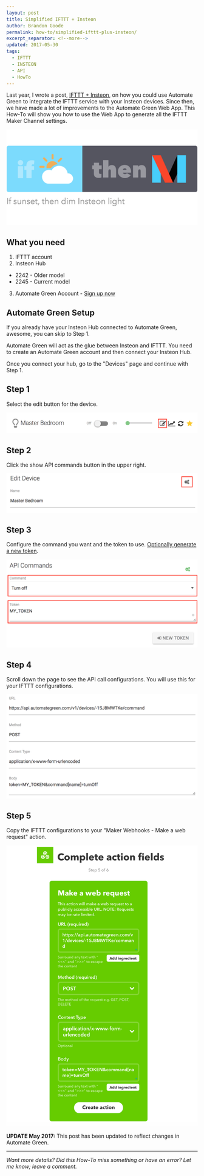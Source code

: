 ```yaml
---
layout: post
title: Simplified IFTTT + Insteon
author: Brandon Goode
permalink: how-to/simplified-ifttt-plus-insteon/
excerpt_separator: <!--more-->
updated: 2017-05-30
tags:
  - IFTTT
  - INSTEON
  - API
  - HowTo
---
```


Last year, I wrote a post, [IFTTT + Insteon](/post/ifttt-plus-insteon/), on how you could use Automate Green to integrate the IFTTT service with your Insteon devices.  Since then, we have made a lot of improvements to the Automate Green Web App.  This How-To will show you how to use the Web App to generate all the IFTTT Maker Channel settings.

![If sunset then dim Insteon light](/assets/posts/ifttt-plus-insteon.png)

<!--more-->

## What you need
1. IFTTT account
2. Insteon Hub
  * 2242 - Older model
  * 2245 - Current model
3. Automate Green Account - [Sign up now](https://app.automategreen.com/signup)

## Automate Green Setup

If you already have your Insteon Hub connected to Automate Green, awesome, you can skip to Step 1.

Automate Green will act as the glue between Insteon and IFTTT.  You need to create an Automate Green account and then connect your Insteon Hub.

Once you connect your hub, go to the "Devices" page and continue with Step 1.

## Step 1

Select the edit button for the device.

![Action Button](/assets/posts/select-edit.png)

## Step 2

Click the show API commands button in the upper right.

![Add Action](/assets/posts/show-api-commands.png)

## Step 3

Configure the command you want and the token to use. [Optionally generate a new token](/how-to/token-management/).

![IFTTT Action Options](/assets/posts/config-api-command.png)

## Step 4

Scroll down the page to see the API call configurations.  You will use this for your IFTTT configurations.

![IFTTT Configurations](/assets/posts/device-api-command.png)

## Step 5

Copy the IFTTT configurations to your "Maker Webhooks - Make a web request" action.

![IFTTT Maker Channel Action](/assets/posts/ifttt-device-api-command.png)


**UPDATE May 2017:**  This post has been updated to reflect changes in Automate Green.

<hr>

*Want more details?  Did this How-To miss something or have an error?  Let me know; leave a comment.*
